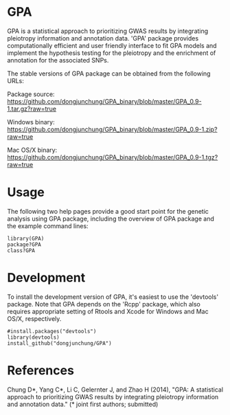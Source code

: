 GPA
===

GPA is a statistical approach to prioritizing GWAS results by integrating pleiotropy information and annotation data. 'GPA' package provides computationally efficient and user friendly interface to fit GPA models and implement the hypothesis testing for the pleiotropy and the enrichment of annotation for the associated SNPs.

The stable versions of GPA package can be obtained from the following URLs:

Package source: https://github.com/dongjunchung/GPA_binary/blob/master/GPA_0.9-1.tar.gz?raw=true

Windows binary: https://github.com/dongjunchung/GPA_binary/blob/master/GPA_0.9-1.zip?raw=true

Mac OS/X binary: https://github.com/dongjunchung/GPA_binary/blob/master/GPA_0.9-1.tgz?raw=true

Usage
===========

The following two help pages provide a good start point for the genetic analysis using GPA package, including the overview of GPA package and the example command lines:

```
library(GPA)
package?GPA
class?GPA
```

Development
===========

To install the development version of GPA, it's easiest to use the 'devtools' package. Note that GPA depends on the 'Rcpp' package, which also requires appropriate setting of Rtools and Xcode for Windows and Mac OS/X, respectively.

```
#install.packages("devtools")
library(devtools)
install_github("dongjunchung/GPA")
```

References
==========

Chung D\*, Yang C\*, Li C, Gelernter J, and Zhao H (2014), "GPA: A statistical approach to prioritizing GWAS results by integrating pleiotropy information and annotation data." (\* joint first authors; submitted)
